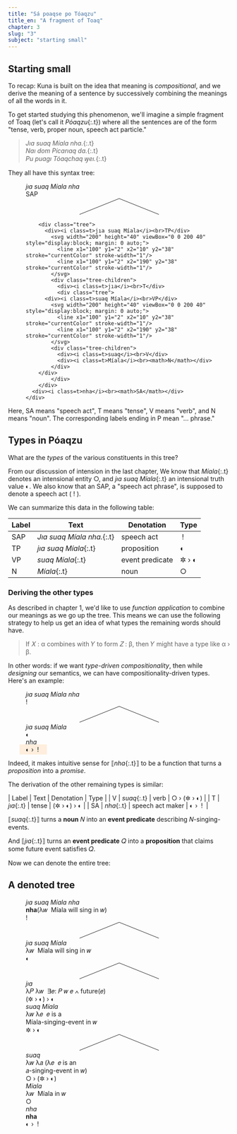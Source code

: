 ```yaml
---
title: "Sá poaqse po Tóaqzu"
title_en: "A fragment of Toaq"
chapter: 3
slug: "3"
subject: "starting small"
---
```


## Starting small

To recap: Kuna is built on the idea that meaning is _compositional_, and we derive the meaning of a sentence by successively combining the meanings of all the words in it.

To get started studying this phenomenon, we'll imagine a simple fragment of Toaq (let's call it _Póaqzu_{:.t}) where all the sentences are of the form "tense, verb, proper noun, speech act particle."

> _Jıa suaq Míala nha._{:.t}<br>
> _Naı dom Pícarıaq da._{:.t}<br>
> _Pu puagı Tóaqchaq ꝡeı._{:.t}

They all have this syntax tree:

<figure>
  <div class="tree">
    <div><i class=t>jıa suaq Míala nha</i><br>SAP</div>
    <svg width="200" height="40" viewBox="0 0 200 40" style="display:block; margin: 0 auto;">
      <line x1="100" y1="2" x2="10" y2="38" stroke="currentColor" stroke-width="1"/>
      <line x1="100" y1="2" x2="190" y2="38" stroke="currentColor" stroke-width="1"/>
    </svg>
    <div class="tree-children">

        <div class="tree">
          <div><i class=t>jıa suaq Míala</i><br>TP</div>
            <svg width="200" height="40" viewBox="0 0 200 40" style="display:block; margin: 0 auto;">
              <line x1="100" y1="2" x2="10" y2="38" stroke="currentColor" stroke-width="1"/>
              <line x1="100" y1="2" x2="190" y2="38" stroke="currentColor" stroke-width="1"/>
            </svg>
            <div class="tree-children">
              <div><i class=t>jıa</i><br>T</div>
              <div class="tree">
          <div><i class=t>suaq Míala</i><br>VP</div>
            <svg width="200" height="40" viewBox="0 0 200 40" style="display:block; margin: 0 auto;">
              <line x1="100" y1="2" x2="10" y2="38" stroke="currentColor" stroke-width="1"/>
              <line x1="100" y1="2" x2="190" y2="38" stroke="currentColor" stroke-width="1"/>
            </svg>
            <div class="tree-children">
              <div><i class=t>suaq</i><br>V</div>
              <div><i class=t>Míala</i><br><math>N</math></div>
            </div>
        </div>
            </div>
        </div>
      <div><i class=t>nha</i><br><math>SA</math></div>
    </div>

  </div>
</figure>

Here, SA means "speech act", T means "tense", V means "verb", and N means "noun". The corresponding labels ending in P mean "... phrase."

## Types in Póaqzu

What are the _types_ of the various constituents in this tree?

From our discussion of intension in the last chapter, We know that _Míala_{:.t} denotes an intensional entity <span class=int>○</span>, and _jıa suaq Míala_{:.t} an intensional truth value <span class=int>◐</span>. We also know that an SAP, a "speech act phrase", is supposed to denote a speech act (&nbsp;!&nbsp;).

We can summarize this data in the following table:

| Label | Text | Denotation | Type |
| ----- | --- | --- | --- |
| SAP | _Jıa suaq Míala nha._{:.t} | speech act | &nbsp;!&nbsp; |
| TP | _jıa suaq Míala_{:.t} | proposition | <span class=int>◐</span> |
| VP | _suaq Míala_{:.t} | event predicate | <span class=int>✲ › ◐</span> |
| N | _Míala_{:.t} | noun | <span class=int>○</span> |

### Deriving the other types

As described in chapter 1, we'd like to use _function application_ to combine our meanings as we go up the tree. This means we can use the following strategy to help us get an idea of what types the remaining words should have.

> If 𝑋 : α combines with 𝑌 to form 𝑍 : β, then 𝑌 might have a type like α › β.

In other words: if we want _type-driven compositionality_, then while _designing_ our semantics, we can have compositionality-driven types. Here's an example:

<figure>
  <div class="tree">
    <div><i class=t>jıa suaq Míala nha</i><br>!</div>
    <svg width="200" height="40" viewBox="0 0 200 40" style="display:block; margin: 0 auto;">
      <line x1="100" y1="2" x2="10" y2="38" stroke="currentColor" stroke-width="1"/>
      <line x1="100" y1="2" x2="190" y2="38" stroke="currentColor" stroke-width="1"/>
    </svg>
    <div class="tree-children">
      <div><i class=t>jıa suaq Míala</i><br><span class=int>◐</span></div>
      <div><i class=t>nha</i><br><span style="background:#fed;margin:-0.2em -1em;padding:0.2em 1em;"><span class=int>◐</span> › &nbsp;!&nbsp;</span></div>
    </div>
  </div>
</figure>

Indeed, it makes intuitive sense for ⟦_nha_{:.t}⟧ to be a function that turns a _proposition_ into a _promise_.

The derivation of the other remaining types is similar:

| Label | Text | Denotation | Type |
| V | _suaq_{:.t} | verb | <span class=int>○ › (✲ › ◐)</span> |
| T | _jıa_{:.t} | tense | <span class=int>(✲ › ◐) › ◐</span> |
| SA | _nha_{:.t} | speech act maker | <span class=int>◐</span> › &nbsp;!&nbsp; |

⟦_suaq_{:.t}⟧ turns a **noun** 𝑁 into an **event predicate** describing 𝑁-singing-events.

And ⟦_jıa_{:.t}⟧ turns an **event predicate** 𝑄 into a **proposition** that claims some future event satisfies 𝑄.

Now we can denote the entire tree:

## A denoted tree

<figure>
  <div class="tree">
    <div><i class=t>jıa suaq Míala nha</i><br>
      <span class=den><b>nha</b>(λ𝑤&nbsp; Míala will sing in 𝑤)</span><br>!</div>
    <svg width="200" height="40" viewBox="0 0 200 40" style="display:block; margin: 0 auto;">
      <line x1="100" y1="2" x2="10" y2="38" stroke="currentColor" stroke-width="1"/>
      <line x1="100" y1="2" x2="190" y2="38" stroke="currentColor" stroke-width="1"/>
    </svg>
    <div class="tree-children">
      <div class="tree">
        <div><i class=t>jıa suaq Míala</i><br><span class=den>λ𝑤&nbsp; Míala will sing in 𝑤</span><br><span class=int>◐</span></div>
        <svg width="200" height="40" viewBox="0 0 200 40" style="display:block; margin: 0 auto;">
          <line x1="100" y1="2" x2="10" y2="38" stroke="currentColor" stroke-width="1"/>
          <line x1="100" y1="2" x2="190" y2="38" stroke="currentColor" stroke-width="1"/>
        </svg>
        <div class="tree-children">
          <div><i class=t>jıa</i><br><span class=den>λ𝑃 λ𝑤&nbsp; ∃𝑒: 𝑃 𝑤 𝑒 ∧ future(𝑒)</span><br>(<span class=int>✲ › ◐</span>) › <span class=int>◐</span></div>
          <div class="tree">
                  <div><i class=t>suaq Míala</i><br><span class=den>λ𝑤 λ𝑒&nbsp; 𝑒 is a <br>Míala-singing-event in 𝑤</span><br><span class=int>✲ › ◐</span></div>
                  <svg width="200" height="40" viewBox="0 0 200 40" style="display:block; margin: 0 auto;">
                    <line x1="100" y1="2" x2="10" y2="38" stroke="currentColor" stroke-width="1"/>
                    <line x1="100" y1="2" x2="190" y2="38" stroke="currentColor" stroke-width="1"/>
                  </svg>
                  <div class="tree-children">
                    <div><i class=t>suaq</i><br><span class=den>λ𝑤 λ𝑎 (λ𝑒&nbsp; 𝑒 is an<br>𝑎-singing-event in 𝑤)</span><br><span class=int>○ › (✲ › ◐)</span></div>
                    <div><i class=t>Míala</i><br><span class=den>λ𝑤&nbsp; Míala in 𝑤</span><br><span class=int>○</span></div>
                  </div>
                </div>
        </div>
      </div>
      <div><i class=t>nha</i><br><span class=den><b>nha</b></span><br><span class=int>◐</span> › &nbsp;!&nbsp;</div>
    </div>
  </div>
</figure>